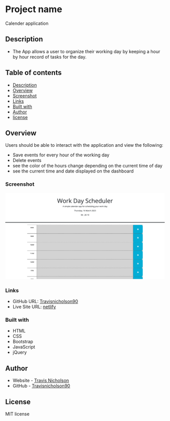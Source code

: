 # Project name
Calender application
## Description
- The App allows a user to organize their working day by keeping a hour by hour record of tasks for the day. 
## Table of contents
  - [Description](#description)
  - [Overview](#overview)
  - [Screenshot](#screenshot)
  - [Links](#links)
  - [Built with](#built-with)
  - [Author](#author)
  - [license](#license)

## Overview
Users should be able to interact with the application and view the following:

- Save events for every hour of the working day
- Delete events
- see the color of the hours change depending on the current time of day
- see the current time and date displayed on the dashboard

### Screenshot
 ![](./assets/images/calender-app.png)
### Links

- GitHub URL: [Travisnicholson90](https://githubproject)
- Live Site URL: [netlify](https://euphonious-quokka-8c5150.netlify.app)

### Built with

- HTML
- CSS
- Bootstrap
- JavaScript
- jQuery
## Author

- Website - [Travis Nicholson](https:livesite)
- GitHub - [Travisnicholson90](https://github.com/Travisnicholson90)

## License

MIT license


